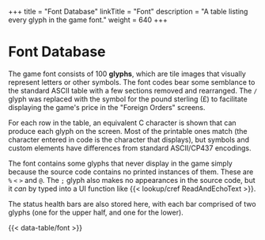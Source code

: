 +++
title = "Font Database"
linkTitle = "Font"
description = "A table listing every glyph in the game font."
weight = 640
+++

# Font Database

The game font consists of 100 **glyphs**, which are tile images that visually represent letters or other symbols. The font codes bear some semblance to the standard ASCII table with a few sections removed and rearranged. The `/` glyph was replaced with the symbol for the pound sterling (&pound;) to facilitate displaying the game's price in the "Foreign Orders" screens.

For each row in the table, an equivalent C character is shown that can produce each glyph on the screen. Most of the printable ones match (the character entered in code is the character that displays), but symbols and custom elements have differences from standard ASCII/CP437 encodings.

The font contains some glyphs that never display in the game simply because the source code contains no printed instances of them. These are `%` `<` `>` and `@`. The `;` glyph also makes no appearances in the source code, but it _can_ by typed into a UI function like {{< lookup/cref ReadAndEchoText >}}.

The status health bars are also stored here, with each bar comprised of two glyphs (one for the upper half, and one for the lower).

{{< data-table/font >}}
